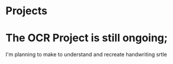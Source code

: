 # Projects

# The OCR Project is still ongoing;
I'm planning to make to understand and recreate handwriting srtle
